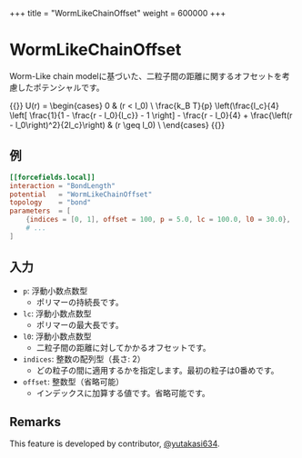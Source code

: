 +++
title = "WormLikeChainOffset"
weight = 600000
+++

# WormLikeChainOffset

Worm-Like chain modelに基づいた、二粒子間の距離に関するオフセットを考慮したポテンシャルです。

{{<katex display>}}
U(r) = \begin{cases}
0 & (r < l_0) \\
 \frac{k_B T}{p}  \left(\frac{l_c}{4} \left[ \frac{1}{1 - \frac{r - l_0}{l_c}} - 1 \right] - \frac{r - l_0}{4} + \frac{\left(r - l_0\right)^2}{2l_c}\right) & (r \geq l_0) \\
\end{cases}
{{</katex>}}

## 例

```toml
[[forcefields.local]]
interaction = "BondLength"
potential   = "WormLikeChainOffset"
topology    = "bond"
parameters  = [
    {indices = [0, 1], offset = 100, p = 5.0, lc = 100.0, l0 = 30.0},
    # ...
]
```

## 入力

- `p`: 浮動小数点数型
  - ポリマーの持続長です。
- `lc`: 浮動小数点数型
  - ポリマーの最大長です。
- `l0`: 浮動小数点数型
  - 二粒子間の距離に対してかかるオフセットです。
- `indices`: 整数の配列型（長さ: 2）
  - どの粒子の間に適用するかを指定します。最初の粒子は0番めです。
- `offset`: 整数型（省略可能）
  - インデックスに加算する値です。省略可能です。

## Remarks

This feature is developed by contributor, [@yutakasi634](https://github.com/yutakasi634).
